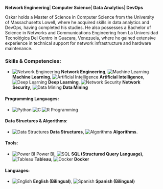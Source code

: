 **Network Engineering**| **Computer Science**| **Data Analytics**|  **DevOps**

Oskar holds a Master of Science in Computer Science from the University of Massachusetts Lowell, where he acquired skills in data analytics and DevOps, having completed his studies. He also possesses a Bachelor of Science in Networks and Communications Engineering from La Universidad Tecnológica Del Centro in Guacara, Venezuela, where he gained extensive experience in technical support for network infrastructure and hardware maintenance.

### Skills & Competencies:

- ![Network Engineering](https://img.icons8.com/fluency/48/000000/network.png) **Network Engineering**, ![Machine Learning](https://img.icons8.com/ios-filled/50/228BE6/machine-learning.png) **Machine Learning**, ![Artificial Intelligence](https://img.icons8.com/fluency/48/000000/artificial-intelligence.png) **Artificial Intelligence**, ![Deep Learning](https://img.icons8.com/fluency/48/000000/brain.png) **Deep Learning**, ![Network Security](https://img.icons8.com/fluency/48/000000/lock.png) **Network Security**, ![Data Mining](https://img.icons8.com/fluency/48/000000/data-in-both-directions.png) **Data Mining**

#### Programming Languages:
- ![Python](https://img.icons8.com/ios-filled/50/228BE6/python.png) ![C](https://img.icons8.com/color/50/000000/c-programming.png) ![R Programming](https://img.icons8.com/color/50/000000/r.png)

#### Data Structures & Algorithms:
- ![Data Structures](https://img.icons8.com/fluency/48/000000/flow-chart.png) **Data Structures**, ![Algorithms](https://img.icons8.com/fluency/48/000000/settings-3.png) **Algorithms**.

#### Tools:
- ![Power BI](https://img.icons8.com/color/48/000000/power-bi.png) Power BI, ![SQL](https://img.icons8.com/ios-filled/50/228BE6/sql.png) **SQL (Structured Query Language)**, ![Tableau](https://img.icons8.com/color/48/000000/tableau-software.png) **Tableau**, ![Docker](https://img.icons8.com/color/48/000000/docker.png) **Docker**

#### Languages:
- ![English](https://img.icons8.com/ios-filled/50/228BE6/usa.png) **English (Bilingual)**, ![Spanish](https://img.icons8.com/color/48/000000/spain.png) **Spanish (Bilingual)**



<!--
**okrbd92/okrbd92** is a ✨ _special_ ✨ repository because its `README.md` (this file) appears on your GitHub profile.



Here are some ideas to get you started:

- 🔭 I’m currently working on ...
- 🌱 I’m currently learning ...
- 👯 I’m looking to collaborate on ...
- 🤔 I’m looking for help with ...
- 💬 Ask me about ...
- 📫 How to reach me: ...
- 😄 Pronouns: ...
- ⚡ Fun fact: ...
-->

